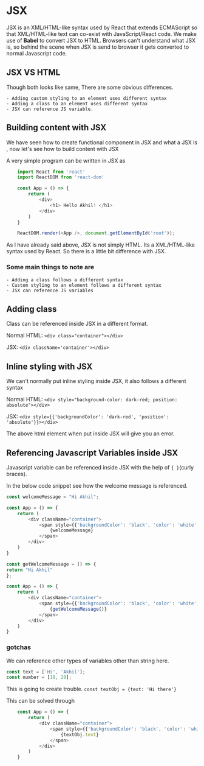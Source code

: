 # JSX

JSX is an XML/HTML-like syntax used by React that extends ECMAScript so that XML/HTML-like text can co-exist with JavaScript/React code. We make use of **Babel** to convert JSX to HTML. Browsers can't understand what JSX is, so behind the scene when JSX is send to browser it gets converted to normal Javascript code.

## JSX VS HTML

Though both looks like same, There are some obvious differences.

    - Adding custom styling to an element uses different syntax
    - Adding a class to an element uses different syntax
    - JSX can reference JS variable.

## Building content with JSX

We have seen how to create functional component in JSX and what a JSX is , now let's see how to build content with JSX

A very simple program can be written in JSX as

```js
    import React from 'react'
    import ReactDOM from 'react-dom'

    const App = () => {
        return (
            <div>
                <h1> Hello Akhil! </h1>
            </div>
        )
    }

    ReactDOM.render(<App />, document.getElementById('root'));
```

As I have already said above, JSX is not simply HTML. Its a XML/HTML-like syntax used by React. So there is a little bit difference with JSX.

### Some main things to note are

    - Adding a class follows a different syntax
    - Custom styling to an element follows a different syntax
    - JSX can reference JS variables

## Adding class

Class can be referenced inside JSX in a different format.

Normal HTML: `<div class="container"></div>`

JSX: `<div className='container'></div>`

## Inline styling with JSX

We can't normally put inline styling inside JSX, it also follows a different syntax

Normal HTML: `<div style="background-color: dark-red; position: absolute"></div>`

JSX: `<div style={{'backgroundColor': 'dark-red', 'position': 'absolute'}}></div>`

The above html element when put inside JSX will give you an error.

## Referencing Javascript Variables inside JSX

Javascript variable can be referenced inside JSX with the help of `{ }`(curly braces).

In the below code snippet see how the welcome message is referenced.

```js
const welcomeMessage = "Hi Akhil";

const App = () => {
    return (
        <div className="container">
            <span style={{'backgroundColor': 'black', 'color': 'white', 'border': '1px solid red'}}>
                {welcomeMessage}
            </span>
        </div>
    )
}
```

```js
const getWelcomeMessage = () => {
return "Hi Akhil"
};

const App = () => {
    return (
        <div className="container">
            <span style={{'backgroundColor': 'black', 'color': 'white', 'border': '1px solid red'}}>
                {getWelcomeMessage()}
            </span>
        </div>
    )
}
```

### gotchas

We can reference other types of variables other than string here.

```js
const text = ['Hi', 'Akhil'];
const number = [10, 20];
```

This is going to create trouble. `const textObj = {text: 'Hi there'}`

This can be solved through

```js
    const App = () => {
        return (
            <div className="container">
                <span style={{'backgroundColor': 'black', 'color': 'white', 'border': '1px solid red'}}>
                    {textObj.text}
                </span>
            </div>
        )
    }
```
